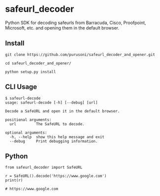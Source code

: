 
# safeurl_decoder
Python SDK for decoding safeurls from Barracuda, Cisco, Proofpoint, Microsoft, etc. and opening them in the default browser.

## Install

```
git clone https://github.com/purusoni/safeurl_decoder_and_opener.git

cd safeurl_decoder_and_opener/

python setup.py install

```

## CLI Usage

```
$ safeurl-decode
usage: safeurl-decode [-h] [--debug] [url]

Decode a SafeURL and open it in the default browser.

positional arguments:
  url         The SafeURL to decode.

optional arguments:
  -h, --help  show this help message and exit
  --debug     Print debugging information.
```

## Python 

```
from safeurl_decoder import SafeURL

r = SafeURL().decode('https://www.google.com')
print(r)

# https://www.google.com

```
